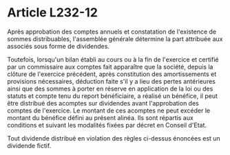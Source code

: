 # Article L232-12

Après approbation des comptes annuels et constatation de l'existence de sommes distribuables, l'assemblée générale détermine la part attribuée aux associés sous forme de dividendes.

Toutefois, lorsqu'un bilan établi au cours ou à la fin de l'exercice et certifié par un commissaire aux comptes fait apparaître que la société, depuis la clôture de l'exercice précédent, après constitution des amortissements et provisions nécessaires, déduction faite s'il y a lieu des pertes antérieures ainsi que des sommes à porter en réserve en application de la loi ou des statuts et compte tenu du report bénéficiaire, a réalisé un bénéfice, il peut être distribué des acomptes sur dividendes avant l'approbation des comptes de l'exercice. Le montant de ces acomptes ne peut excéder le montant du bénéfice défini au présent alinéa. Ils sont répartis aux conditions et suivant les modalités fixées par décret en Conseil d'Etat.

Tout dividende distribué en violation des règles ci-dessus énoncées est un dividende fictif.
